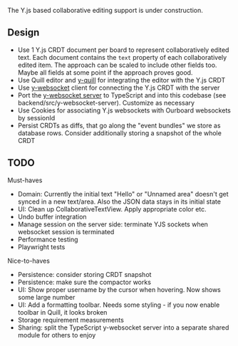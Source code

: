 The Y.js based collaborative editing support is under construction.

## Design

-   Use 1 Y.js CRDT document per board to represent collaboratively edited text. Each document contains the `text` property of each collaboratively edited item. The approach can be scaled to include other fields too. Maybe all fields at some point if the approach proves good.
-   Use Quill editor and [y-quill](https://github.com/yjs/y-quill) for integrating the editor with the Y.js CRDT
-   Use [y-websocket](https://github.com/yjs/y-websocket) client for connecting the Y.js CRDT with the server
-   Port the [y-websocket server](https://github.com/yjs/y-websocket/blob/master/bin/server.js) to TypeScript and into this codebase (see backend/src/y-websocket-server). Customize as necessary
-   Use Cookies for associating Y.js websockets with Ourboard websockets by sessionId
-   Persist CRDTs as diffs, that go along the "event bundles" we store as database rows. Consider additionally storing a snapshot of the whole CRDT

## TODO

Must-haves

-   Domain: Currently the initial text "Hello" or "Unnamed area" doesn't get synced in a new text/area. Also the JSON data stays in its initial state
-   UI: Clean up CollaborativeTextView. Apply appropriate color etc.
-   Undo buffer integration
-   Manage session on the server side: terminate YJS sockets when websocket session is terminated
-   Performance testing
-   Playwright tests

Nice-to-haves

-   Persistence: consider storing CRDT snapshot
-   Persistence: make sure the compactor works
-   UI: Show proper username by the cursor when hovering. Now shows some large number
-   UI: Add a formatting toolbar. Needs some styling - if you now enable toolbar in Quill, it looks broken
-   Storage requirement measurements
-   Sharing: split the TypeScript y-websocket server into a separate shared module for others to enjoy
